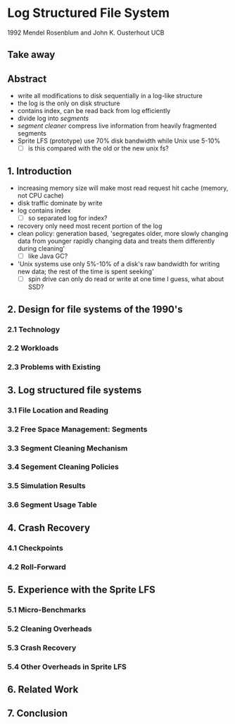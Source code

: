 # Log Structured File System

1992 Mendel Rosenblum and John K. Ousterhout UCB  

## Take away

## Abstract

- write all modifications to disk sequentially in a log-like structure
- the log is the only on disk structure
- contains index, can be read back from log efficiently
- divide log into *segments*
- *segment cleaner* compress live information from heavily fragmented segments
- Sprite LFS (prototype) use 70% disk bandwidth while Unix use 5-10%
  - [ ] is this compared with the old or the new unix fs?

## 1. Introduction

- increasing memory size will make most read request hit cache (memory, not CPU cache)
- disk traffic dominate by write
- log contains index
  - [ ] so separated log for index?
- recovery only need most recent portion of the log
- clean policy: generation based, 'segregates older, more slowly changing data from younger rapidly changing data and treats them differently during cleaning'
  - [ ] like Java GC?
- 'Unix systems use only 5%-10% of a disk's raw bandwidth for writing new data; the rest of the time is spent seeking'
  - [ ] spin drive can only do read or write at one time I guess, what about SSD?

## 2. Design for file systems of the 1990's

### 2.1 Technology

### 2.2 Workloads

### 2.3 Problems with Existing

## 3. Log structured file systems

### 3.1 File Location and Reading

### 3.2 Free Space Management: Segments

### 3.3 Segment Cleaning Mechanism

### 3.4 Segement Cleaning Policies

### 3.5 Simulation Results

### 3.6 Segment Usage Table

## 4. Crash Recovery

### 4.1 Checkpoints

### 4.2 Roll-Forward

## 5. Experience with the Sprite LFS

### 5.1 Micro-Benchmarks

### 5.2 Cleaning Overheads

### 5.3 Crash Recovery

### 5.4 Other Overheads in Sprite LFS

## 6. Related Work

## 7. Conclusion

